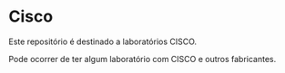 # Cisco

Este repositório é destinado a laboratórios CISCO.

Pode ocorrer de ter algum laboratório com CISCO e outros fabricantes.